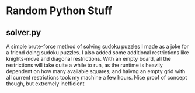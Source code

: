 # Random Python Stuff 

## solver.py 
A simple brute-force method of solving sudoku puzzles I made as a joke for a friend doing sudoku puzzles. I also added some additional restrictions like knights-move and diagonal restrictions. With an empty board, all the restrictions will take quite a while to run, as the runtime is heavily dependent on how many available squares, and haivng an empty grid with all current restrictions took my machine a few hours. Nice proof of concept though, but extremely inefficient
